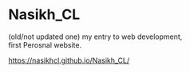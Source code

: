# Nasikh_CL
(old/not updated one)
my entry to web development, <br>
first Perosnal website.

https://nasikhcl.github.io/Nasikh_CL/

